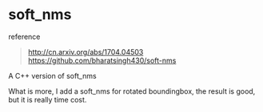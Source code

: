 # soft_nms

reference
> http://cn.arxiv.org/abs/1704.04503
> https://github.com/bharatsingh430/soft-nms

A C++ version of soft_nms

What is more, I add a soft_nms for rotated boundingbox, the result is good, but it is really time cost.
